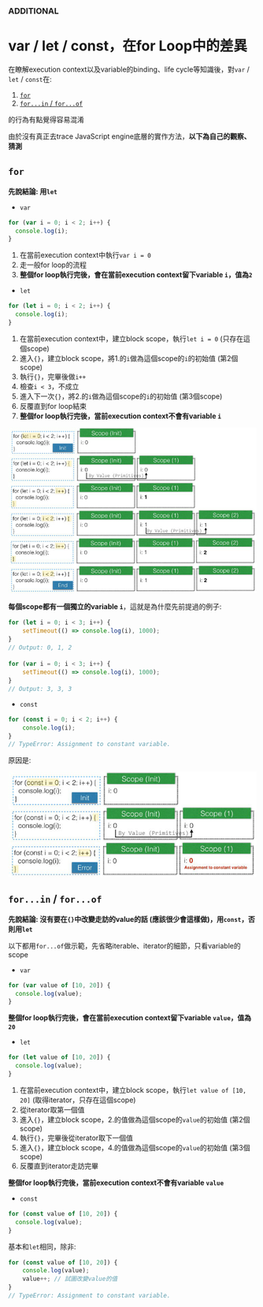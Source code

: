 ### ADDITIONAL
# var / let / const，在for Loop中的差異
在瞭解execution context以及variable的binding、life cycle等知識後，對`var` / `let` / `const`在:

1. [`for`](#for)
2. [`for...in` / `for...of`](#for_in)

的行為有點覺得容易混淆

由於沒有真正去trace JavaScript engine底層的實作方法，**以下為自己的觀察、猜測**

## <a name="for"></a>`for`
**先說結論: 用`let`**

* `var`

```javascript
for (var i = 0; i < 2; i++) {
  console.log(i);
}
```

1. 在當前execution context中執行`var i = 0`
2. 走一般for loop的流程
3. **整個for loop執行完後，會在當前execution context留下variable `i`，值為`2`**

* `let`

```javascript
for (let i = 0; i < 2; i++) {
  console.log(i);
}
```

1. 在當前execution context中，建立block scope，執行`let i = 0` (只存在這個scope)
2. 進入`{}`，建立block scope，將1.的`i`做為這個scope的`i`的初始值 (第2個scope)
3. 執行`{}`，完畢後做`i++`
4. 檢查`i < 3`，不成立
5. 進入下一次`{}`，將2.的`i`做為這個scope的`i`的初始值 (第3個scope)
6. 反覆直到for loop結束
7. **整個for loop執行完後，當前execution context不會有variable `i`**

<img src="./res/let_for.jpeg">

**每個scope都有一個獨立的variable `i`**，這就是為什麼先前提過的例子:

```javascript
for (let i = 0; i < 3; i++) {
    setTimeout(() => console.log(i), 1000);
}
// Output: 0, 1, 2

for (var i = 0; i < 3; i++) {
    setTimeout(() => console.log(i), 1000);
}
// Output: 3, 3, 3
```

* `const`

```javascript
for (const i = 0; i < 2; i++) {
    console.log(i);
}
// TypeError: Assignment to constant variable.
```

原因是:

<img src="./res/const_for.jpeg" width="600">


## <a name="for_in"></a>`for...in` / `for...of`
**先說結論: 沒有要在`{}`中改變走訪的value的話 (應該很少會這樣做)，用`const`，否則用`let`**

以下都用`for...of`做示範，先省略iterable、iterator的細節，只看variable的scope

* `var`

```javascript
for (var value of [10, 20]) {
  console.log(value);
}
```

**整個for loop執行完後，會在當前execution context留下variable `value`，值為`20`**

* `let`

```javascript
for (let value of [10, 20]) {
  console.log(value);
}
```

1. 在當前execution context中，建立block scope，執行`let value of [10, 20]` (取得iterator，只存在這個scope)
2. 從iterator取第一個值
3. 進入`{}`，建立block scope，2.的值做為這個scope的`value`的初始值 (第2個scope)
4. 執行`{}`，完畢後從iterator取下一個值
5. 進入`{}`，建立block scope，4.的值做為這個scope的`value`的初始值 (第3個scope)
6. 反覆直到iterator走訪完畢

**整個for loop執行完後，當前execution context不會有variable `value`**

* `const`

```javascript
for (const value of [10, 20]) {
  console.log(value);
}
```

基本和`let`相同，除非:

```javascript
for (const value of [10, 20]) {
    console.log(value);
    value++; // 試圖改變value的值
}
// TypeError: Assignment to constant variable.
```
